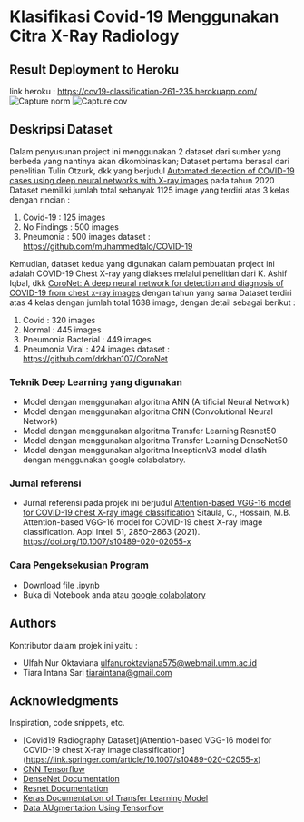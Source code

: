 # Klasifikasi Covid-19 Menggunakan Citra X-Ray Radiology

## Result Deployment to Heroku
link heroku : https://cov19-classification-261-235.herokuapp.com/
![Capture norm](https://user-images.githubusercontent.com/48962405/145395738-c1a80496-a5c5-40ec-af2c-8bc784d9baf7.PNG) ![Capture cov](https://user-images.githubusercontent.com/48962405/145395760-a2feec8a-d27a-4081-8cba-146c83b3050a.PNG)

## Deskripsi Dataset 

Dalam penyusunan project ini menggunakan 2 dataset dari sumber yang berbeda yang nantinya akan dikombinasikan; 
Dataset pertama berasal dari penelitian Tulin Otzurk, dkk yang berjudul [Automated detection of COVID-19 cases using deep neural networks with X-ray images](https://www.sciencedirect.com/science/article/abs/pii/S0010482520301621?via%3Dihub) pada tahun 2020
Dataset memiliki jumlah total sebanyak 1125 image yang terdiri atas 3 kelas dengan rincian :
1. Covid-19     : 125 images
2. No Findings  : 500 images
3. Pneumonia    : 500 images
dataset : https://github.com/muhammedtalo/COVID-19

Kemudian, dataset kedua yang digunakan dalam pembuatan project ini adalah COVID-19 Chest X-ray yang diakses melalui penelitian dari K. Ashif Iqbal, dkk [CoroNet: A deep neural network for detection and diagnosis of COVID-19 from chest x-ray images](https://www.sciencedirect.com/science/article/abs/pii/S0169260720314140?via%3Dihub) dengan tahun yang sama
Dataset terdiri atas 4 kelas dengan jumlah total 1638 image, dengan detail sebagai berikut : 
1. Covid                : 320 images 
2. Normal               : 445 images
3. Pneumonia Bacterial  : 449 images 
4. Pneumonia Viral      : 424 images
dataset : https://github.com/drkhan107/CoroNet

### Teknik Deep Learning yang digunakan

* Model dengan menggunakan algoritma ANN (Artificial Neural Network)
* Model dengan menggunakan algoritma CNN (Convolutional Neural Network)
* Model dengan menggunakan algoritma Transfer Learning Resnet50
* Model dengan menggunakan algoritma Transfer Learning DenseNet50
* Model dengan menggunakan algoritma InceptionV3
model dilatih dengan menggunakan google colabolatory. 

### Jurnal referensi 

* Jurnal referensi pada projek ini berjudul [Attention-based VGG-16 model for COVID-19 chest X-ray image classification](https://link.springer.com/article/10.1007/s10489-020-02055-x)
Sitaula, C., Hossain, M.B. Attention-based VGG-16 model for COVID-19 chest X-ray image classification. Appl Intell 51, 2850–2863 (2021). https://doi.org/10.1007/s10489-020-02055-x

### Cara Pengeksekusian Program

* Download file .ipynb 
* Buka di Notebook anda atau [google colabolatory](https://colab.research.google.com/) 

## Authors

Kontributor dalam projek ini yaitu :
* Ulfah Nur Oktaviana ulfanuroktaviana575@webmail.umm.ac.id
* Tiara Intana Sari tiaraintana@gmail.com

## Acknowledgments

Inspiration, code snippets, etc.
* [Covid19 Radiography Dataset](Attention-based VGG-16 model for COVID-19 chest X-ray image classification](https://link.springer.com/article/10.1007/s10489-020-02055-x)
* [CNN Tensorflow](https://github.com/aymericdamien/TensorFlow-Examples/blob/master/tensorflow_v1/examples/3_NeuralNetworks/convolutional_network.py)
* [DenseNet Documentation](https://keras.io/api/applications/densenet/)
* [Resnet Documentation](https://keras.io/api/applications/resnet/)
* [Keras Documentation of Transfer Learning Model](https://keras.io/api/applications/)
* [Data AUgmentation Using Tensorflow](https://www.tensorflow.org/tutorials/images/data_augmentation)


